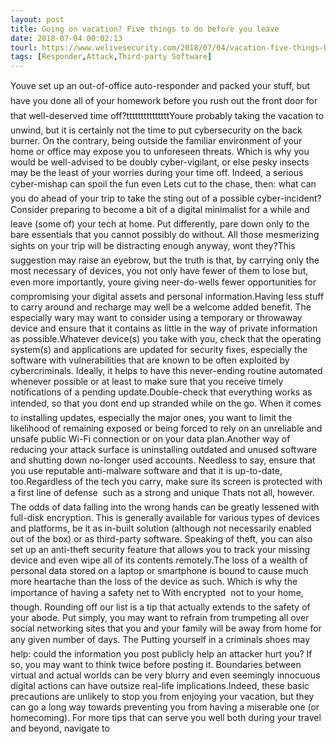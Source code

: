 ```yaml
---
layout: post
title: Going on vacation? Five things to do before you leave
date: 2018-07-04 00:02:13
tourl: https://www.welivesecurity.com/2018/07/04/vacation-five-things-before-you-leave/
tags: [Responder,Attack,Third-party Software]
---
```

Youve set up an out-of-office auto-responder and packed your stuff, but have you done all of your homework before you rush out the front door for that well-deserved time off?tttttttttttttttYoure probably taking the vacation to unwind, but it is certainly not the time to put cybersecurity on the back burner. On the contrary, being outside the familiar environment of your home or office may expose you to unforeseen threats. Which is why you would be well-advised to be doubly cyber-vigilant, or else pesky insects may be the least of your worries during your time off. Indeed, a serious cyber-mishap can spoil the fun even Lets cut to the chase, then: what can you do ahead of your trip to take the sting out of a possible cyber-incident?Consider preparing to become a bit of a digital minimalist for a while and leave (some of) your tech at home. Put differently, pare down only to the bare essentials that you cannot possibly do without. All those mesmerizing sights on your trip will be distracting enough anyway, wont they?This suggestion may raise an eyebrow, but the truth is that, by carrying only the most necessary of devices, you not only have fewer of them to lose but, even more importantly, youre giving neer-do-wells fewer opportunities for compromising your digital assets and personal information.Having less stuff to carry around and recharge may well be a welcome added benefit. The especially wary may want to consider using a temporary or throwaway device and ensure that it contains as little in the way of private information as possible.Whatever device(s) you take with you, check that the operating system(s) and applications are updated for security fixes, especially the software with vulnerabilities that are known to be often exploited by cybercriminals. Ideally, it helps to have this never-ending routine automated whenever possible or at least to make sure that you receive timely notifications of a pending update.Double-check that everything works as intended, so that you dont end up stranded while on the go. When it comes to installing updates, especially the major ones, you want to limit the likelihood of remaining exposed or being forced to rely on an unreliable and unsafe public Wi-Fi connection or on your data plan.Another way of reducing your attack surface is uninstalling outdated and unused software and shutting down no-longer used accounts. Needless to say, ensure that you use reputable anti-malware software and that it is up-to-date, too.Regardless of the tech you carry, make sure its screen is protected with a first line of defense  such as a strong and unique Thats not all, however. The odds of data falling into the wrong hands can be greatly lessened with full-disk encryption. This is generally available for various types of devices and platforms, be it as in-built solution (although not necessarily enabled out of the box) or as third-party software. Speaking of theft, you can also set up an anti-theft security feature that allows you to track your missing device and even wipe all of its contents remotely.The loss of a wealth of personal data stored on a laptop or smartphone is bound to cause much more heartache than the loss of the device as such. Which is why the importance of having a safety net to With encrypted  not to your home, though. Rounding off our list is a tip that actually extends to the safety of your abode. Put simply, you may want to refrain from trumpeting all over social networking sites that you and your family will be away from home for any given number of days. The Putting yourself in a criminals shoes may help: could the information you post publicly help an attacker hurt you? If so, you may want to think twice before posting it. Boundaries between virtual and actual worlds can be very blurry and even seemingly innocuous digital actions can have outsize real-life implications.Indeed, these basic precautions are unlikely to stop you from enjoying your vacation, but they can go a long way towards preventing you from having a miserable one (or homecoming). For more tips that can serve you well both during your travel and beyond, navigate to 